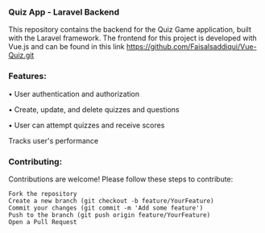### Quiz App - Laravel Backend
This repository contains the backend for the Quiz Game application, built with the Laravel framework. The frontend for this project is developed with Vue.js and can be found in this link https://github.com/Faisalsaddiqui/Vue-Quiz.git
### Features:
• User authentication and authorization

• Create, update, and delete quizzes and questions

• User can attempt quizzes and receive scores

Tracks user's performance

### Contributing:
Contributions are welcome! Please follow these steps to contribute:
```
Fork the repository
Create a new branch (git checkout -b feature/YourFeature)
Commit your changes (git commit -m 'Add some feature')
Push to the branch (git push origin feature/YourFeature)
Open a Pull Request
```

